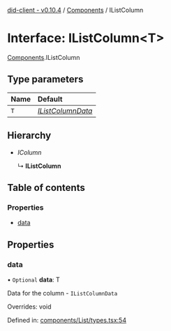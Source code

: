 [did-client - v0.10.4](../README.md) / [Components](../modules/components.md) / IListColumn

# Interface: IListColumn<T\>

[Components](../modules/components.md).IListColumn

## Type parameters

Name | Default |
:------ | :------ |
`T` | [*IListColumnData*](components.ilistcolumndata.md) |

## Hierarchy

* *IColumn*

  ↳ **IListColumn**

## Table of contents

### Properties

- [data](components.ilistcolumn.md#data)

## Properties

### data

• `Optional` **data**: T

Data for the column - `IListColumnData`

Overrides: void

Defined in: [components/List/types.tsx:54](https://github.com/Puzzlepart/did/blob/dev/client/components/List/types.tsx#L54)
